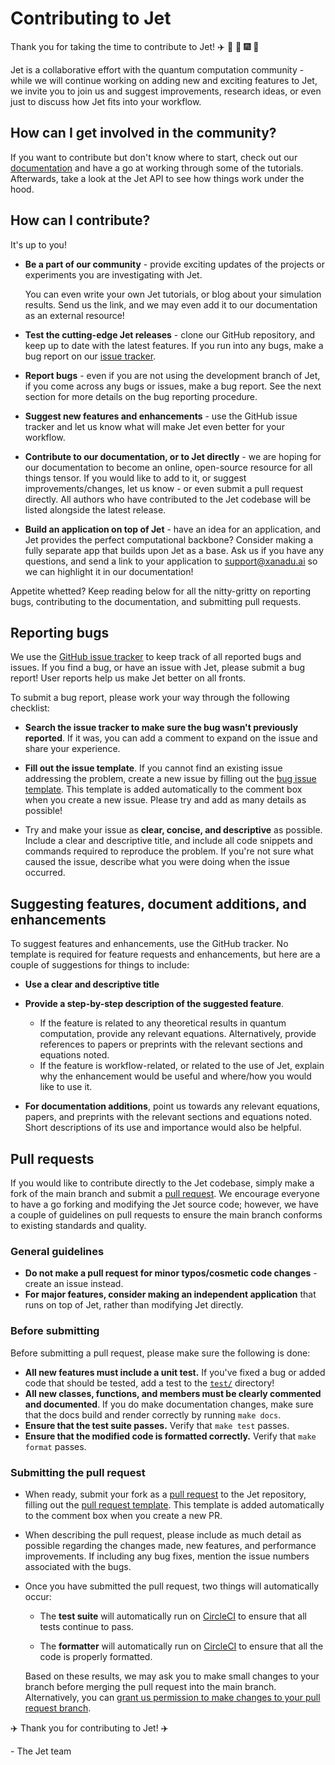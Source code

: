 # Contributing to Jet

Thank you for taking the time to contribute to Jet!
:airplane: :confetti_ball: :tada: :fireworks: :balloon:

Jet is a collaborative effort with the quantum computation community - while we
will continue working on adding new and exciting features to Jet, we invite you
to join us and suggest improvements, research ideas, or even just to discuss how
Jet fits into your workflow.

## How can I get involved in the community?

If you want to contribute but don't know where to start, check out our
[documentation](https://quantum-jet.readthedocs.io) and have a go at working
through some of the tutorials.  Afterwards, take a look at the Jet API to see
how things work under the hood.

## How can I contribute?

It's up to you!

* **Be a part of our community** - provide exciting updates of the projects or
  experiments you are investigating with Jet.

  You can even write your own Jet tutorials, or blog about your simulation results.
  Send us the link, and we may even add it to our documentation as an external
  resource!

* **Test the cutting-edge Jet releases** - clone our GitHub repository, and keep
  up to date with the latest features. If you run into any bugs, make a bug
  report on our [issue tracker](https://github.com/XanaduAI/jet/issues).

* **Report bugs** - even if you are not using the development branch of Jet, if
  you come across any bugs or issues, make a bug report. See the next section
  for more details on the bug reporting procedure.

* **Suggest new features and enhancements** - use the GitHub issue tracker and
  let us know what will make Jet even better for your workflow.

* **Contribute to our documentation, or to Jet directly** - we are hoping for
  our documentation to become an online, open-source resource for all things
  tensor. If you would like to add to it, or suggest improvements/changes, let
  us know - or even submit a pull request directly. All authors who have
  contributed to the Jet codebase will be listed alongside the latest release.

* **Build an application on top of Jet** - have an idea for an application, and
  Jet provides the perfect computational backbone? Consider making a fully
  separate app that builds upon Jet as a base. Ask us if you have any questions,
  and send a link to your application to support@xanadu.ai so we can highlight
  it in our documentation!

Appetite whetted? Keep reading below for all the nitty-gritty on reporting bugs,
contributing to the documentation, and submitting pull requests.

## Reporting bugs

We use the [GitHub issue tracker](https://github.com/XanaduAI/jet/issues) to
keep track of all reported bugs and issues. If you find a bug, or have an issue
with Jet, please submit a bug report! User reports help us make Jet better on
all fronts.

To submit a bug report, please work your way through the following checklist:

* **Search the issue tracker to make sure the bug wasn't previously reported**.
  If it was, you can add a comment to expand on the issue and share your
  experience.

* **Fill out the issue template**. If you cannot find an existing issue
  addressing the problem, create a new issue by filling out the
  [bug issue template](./ISSUE_TEMPLATE/BUG.md). This template is added
  automatically to the comment box when you create a new issue. Please try and
  add as many details as possible!

* Try and make your issue as **clear, concise, and descriptive** as possible.
  Include a clear and descriptive title, and include all code snippets and
  commands required to reproduce the problem. If you're not sure what caused the
  issue, describe what you were doing when the issue occurred.

## Suggesting features, document additions, and enhancements

To suggest features and enhancements, use the GitHub tracker.  No template is
required for feature requests and enhancements, but here are a couple of
suggestions for things to include:

* **Use a clear and descriptive title**
* **Provide a step-by-step description of the suggested feature**.

  - If the feature is related to any theoretical results in quantum computation,
    provide any relevant equations. Alternatively, provide references to
    papers or preprints with the relevant sections and equations noted.
  - If the feature is workflow-related, or related to the use of Jet, explain
    why the enhancement would be useful and where/how you would like to use it.

* **For documentation additions**, point us towards any relevant equations,
    papers, and preprints with the relevant sections and equations noted. Short
    descriptions of its use and importance would also be helpful.

## Pull requests

If you would like to contribute directly to the Jet codebase, simply make a
fork of the main branch and submit a
[pull request](https://help.github.com/articles/about-pull-requests). We
encourage everyone to have a go forking and modifying the Jet source code;
however, we have a couple of guidelines on pull requests to ensure the main
branch conforms to existing standards and quality.

### General guidelines

* **Do not make a pull request for minor typos/cosmetic code changes** - create
  an issue instead.
* **For major features, consider making an independent application** that runs
  on top of Jet, rather than modifying Jet directly.

### Before submitting

Before submitting a pull request, please make sure the following is done:

* **All new features must include a unit test.** If you've fixed a bug or added
  code that should be tested, add a test to the [`test/`](test/) directory!
* **All new classes, functions, and members must be clearly commented and documented**.
  If you do make documentation changes, make sure that the docs build and render
  correctly by running `make docs`.
* **Ensure that the test suite passes.**  Verify that `make test` passes.
* **Ensure that the modified code is formatted correctly.**  Verify that
  `make format` passes.

### Submitting the pull request
* When ready, submit your fork as a
  [pull request](https://help.github.com/articles/about-pull-requests) to the
  Jet repository, filling out the
  [pull request template](./PULL_REQUEST_TEMPLATE.md). This template is added
  automatically to the comment box when you create a new PR.

* When describing the pull request, please include as much detail as possible
  regarding the changes made, new features, and performance improvements. If
  including any bug fixes, mention the issue numbers associated with the bugs.

* Once you have submitted the pull request, two things will automatically occur:

  - The **test suite** will automatically run on
    [CircleCI](https://app.circleci.com/pipelines/github/XanaduAI/jet) to ensure
    that all tests continue to pass.

  - The **formatter** will automatically run on
    [CircleCI](https://app.circleci.com/pipelines/github/XanaduAI/jet) to ensure
    that all the code is properly formatted.

  Based on these results, we may ask you to make small changes to your branch
  before merging the pull request into the main branch. Alternatively, you can
  [grant us permission to make changes to your pull request branch](https://help.github.com/articles/allowing-changes-to-a-pull-request-branch-created-from-a-fork/).

:airplane: Thank you for contributing to Jet! :airplane:

\- The Jet team